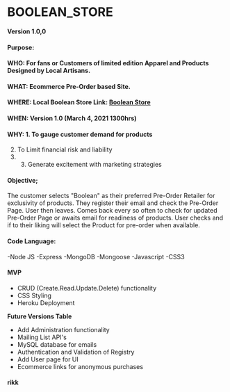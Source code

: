 # BOOLEAN_STORE


**Version 1.0,0**


#### Purpose:
#### WHO: For fans or Customers of limited edition Apparel and Products Designed by Local Artisans.
#### WHAT: Ecommerce Pre-Order based Site.
#### WHERE: Local Boolean Store Link: [Boolean Store](http://localhost:3000/Boolean)
#### WHEN: Version 1.0 (March 4, 2021 1300hrs)
#### WHY: 1. To gauge customer demand for products          
2. To Limit financial risk and liability    
3. 3. Generate excitement with marketing strategies

#### Objective;
The customer selects "Boolean" as their preferred Pre-Order Retailer for exclusivity of products.  They register their email and check the Pre-Order Page.  User then leaves.  Comes back every so often to check for updated Pre-Order Page or awaits email for readiness of products. User checks and if to their liking will select the Product for pre-order when available. 

#### Code Language:
-Node JS
-Express
-MongoDB
-Mongoose
-Javascript
-CSS3

#### MVP
- CRUD (Create.Read.Update.Delete) functionality
- CSS Styling 
- Heroku Deployment

**Future Versions Table**
- Add Administration functionality
- Mailing List API's
- MySQL database for emails
- Authentication and Validation of Registry
- Add User page for UI 
- Ecommerce links for anonymous purchases

#### rikk
